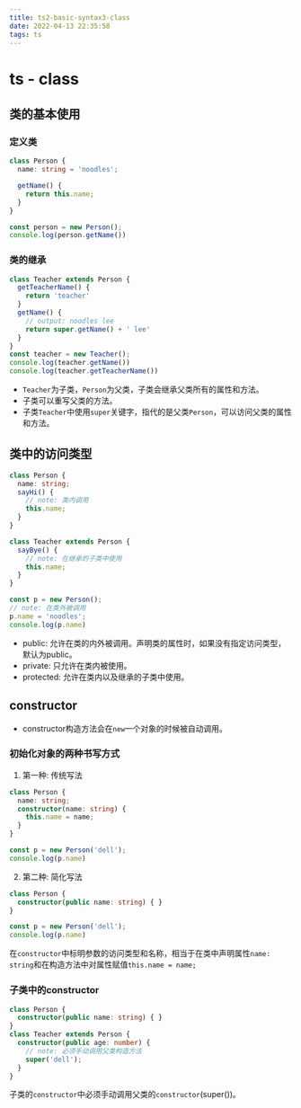 ```yaml
---
title: ts2-basic-syntax3-class
date: 2022-04-13 22:35:58
tags: ts
---
```

# ts - class
## 类的基本使用
<!-- more -->
### 定义类
``` typescript
class Person {
  name: string = 'noodles';

  getName() {
    return this.name;
  }
}

const person = new Person();
console.log(person.getName())
```
### 类的继承
``` typescript
class Teacher extends Person {
  getTeacherName() {
    return 'teacher'
  }
  getName() {
    // output: noodles lee
    return super.getName() + ' lee'
  }
}
const teacher = new Teacher();
console.log(teacher.getName())
console.log(teacher.getTeacherName())
```
* `Teacher`为子类，`Person`为父类，子类会继承父类所有的属性和方法。
* 子类可以重写父类的方法。
* 子类`Teacher`中使用`super`关键字，指代的是父类`Person`，可以访问父类的属性和方法。

## 类中的访问类型
```typescript
class Person {
  name: string;
  sayHi() {
    // note: 类内调用
    this.name;
  }
}

class Teacher extends Person {
  sayBye() {
    // note: 在继承的子类中使用
    this.name;
  }
}

const p = new Person();
// note: 在类外被调用
p.name = 'noodles';
console.log(p.name)
```
* public: 允许在类的内外被调用。声明类的属性时，如果没有指定访问类型，默认为public。
* private: 只允许在类内被使用。
* protected: 允许在类内以及继承的子类中使用。

## constructor
* constructor构造方法会在`new`一个对象的时候被自动调用。
### 初始化对象的两种书写方式
1. 第一种: 传统写法
``` typescript
class Person {
  name: string;
  constructor(name: string) {
    this.name = name;
  }
}

const p = new Person('dell');
console.log(p.name)
```
2. 第二种: 简化写法
``` typescript
class Person {
  constructor(public name: string) { }
}

const p = new Person('dell');
console.log(p.name)
```
在`constructor`中标明参数的访问类型和名称，相当于在类中声明属性`name: string`和在构造方法中对属性赋值`this.name = name;`

### 子类中的constructor
``` typescript
class Person {
  constructor(public name: string) { }
}
class Teacher extends Person {
  constructor(public age: number) {
    // note: 必须手动调用父类构造方法
    super('dell');
  }
}
```
子类的`constructor`中必须手动调用父类的`constructor`(super())。